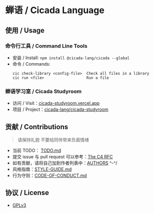 # 蝉语 / Cicada Language

## 使用 / Usage

### 命令行工具 / Command Line Tools

- 安装 / Install: `npm install @cicada-lang/cicada --global`
- 命令 / Commands:
  ```
  cic check-library <config-file>  Check all files in a library
  cic run <file>                   Run a file
  ```

### 蝉语学习室 / Cicada Studyroom

- 访问 / Visit：[cicada-studyroom.vercel.app](https://cicada-studyroom.vercel.app)
- 项目 / Project：[cicada-lang/cicada-studyroom](https://github.com/cicada-lang/cicada-studyroom)

## 贡献 / Contributions

> 请保持礼貌 不要给同伴带来负面情绪

- 当前 TODO： [TODO.md](TODO.md)
- 提交 issue 与 pull request 可以参考：[The C4 RFC](https://rfc.zeromq.org/spec:42/C4)
- 如有贡献，请将自己加到作者列表中：[AUTHORS](AUTHORS) ^-^/
- 风格指南：[STYLE-GUIDE.md](STYLE-GUIDE.md)
- 行为守则：[CODE-OF-CONDUCT.md](CODE-OF-CONDUCT.md)

## 协议 / License

- [GPLv3](LICENSE)
